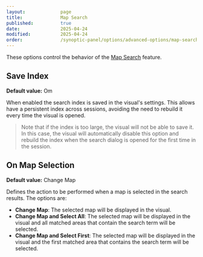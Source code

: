 ```yaml
---
layout:             page
title:              Map Search
published:          true
date:               2025-04-24
modified:           2025-04-24
order:              /synoptic-panel/options/advanced-options/map-search
---
```


These options control the behavior of the [Map Search](../../features/map-search.md) feature. 

## Save Index

**Default value:** Om

When enabled the search index is saved in the visual's settings. This allows have a persistent index across sessions, avoiding the need to rebuild it every time the visual is opened.

> Note that if the index is too large, the visual will not be able to save it. In this case, the visual will automatically disable this option and rebuild the index when the search dialog is opened for the first time in the session.

## On Map Selection

**Default value:** Change Map

Defines the action to be performed when a map is selected in the search results. The options are:
- **Change Map**: The selected map will be displayed in the visual.
- **Change Map and Select All**: The selected map will be displayed in the visual and all matched areas that contain the search term will be selected.
- **Change Map and Select First**: The selected map will be displayed in the visual and the first matched area that contains the search term will be selected.
